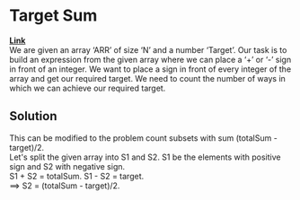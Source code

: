 # Target Sum  
**[Link](https://takeuforward.org/data-structure/target-sum-dp-21/)**  
We are given an array ‘ARR’ of size ‘N’ and a number ‘Target’. Our task is to build an expression from the given array where we can place a ‘+’ or ‘-’ sign in
front of an integer. We want to place a sign in front of every integer of the array and get our required target.
We need to count the number of ways in which we can achieve our required target.  

## Solution  
This can be modified to the problem count subsets with sum (totalSum - target)/2.  
Let's split the given array into S1 and S2. S1 be the elements with positive sign and S2 with negative sign.  
S1 + S2 = totalSum.
S1 - S2 = target.  
==> S2  = (totalSum - target)/2.  
